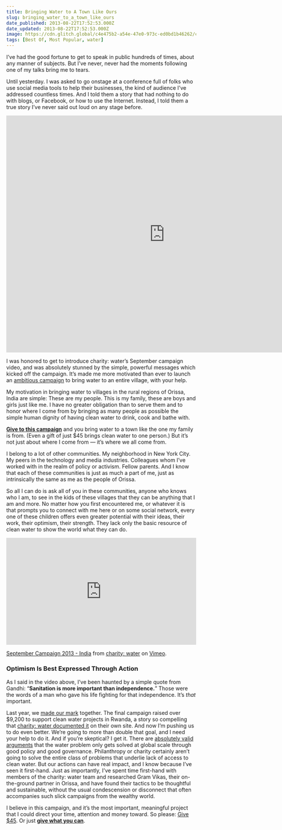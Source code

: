 ```yaml
---
title: Bringing Water to A Town Like Ours
slug: bringing_water_to_a_town_like_ours
date_published: 2013-08-22T17:52:53.000Z
date_updated: 2013-08-22T17:52:53.000Z
image: https://cdn.glitch.global/c4e475b2-a54e-47e0-973c-ed0bd1b46262/charity-water.png?v=1670305303133
tags: [Best Of, Most Popular, water]
---
```


I’ve had the good fortune to get to speak in public hundreds of times, about any manner of subjects. But I’ve never, never had the moments following one of my talks bring me to tears.

Until yesterday. I was asked to go onstage at a conference full of folks who use social media tools to help their businesses, the kind of audience I’ve addressed countless times. And I told them a story that had nothing to do with blogs, or Facebook, or how to use the Internet. Instead, I told them a true story I’ve never said out loud on any stage before.

<iframe width="839" height="629" src="https://www.youtube.com/embed/4AJlT0v5MYY" frameborder="0" allow="accelerometer; autoplay; clipboard-write; encrypted-media; gyroscope; picture-in-picture" allowfullscreen></iframe>
  
I was honored to get to introduce charity: water’s September campaign video, and was absolutely stunned by the simple, powerful messages which kicked off the campaign. It’s made me more motivated than ever to launch an [ambitious campaign](http://my.charitywater.org/a-town-like-ours) to bring water to an entire village, with your help.  

My motivation in bringing water to villages in the rural regions of Orissa, India are simple: These are my people. This is my family, these are boys and girls just like me. I have no greater obligation than to serve them and to honor where I come from by bringing as many people as possible the simple human dignity of having clean water to drink, cook and bathe with.  

[**Give to this campaign**](http://my.charitywater.org/a-town-like-ours) and you bring water to a town like the one my family is from. (Even a gift of just $45 brings clean water to one person.) But it’s not just about where I come from — it’s where we all come from.  

I belong to a lot of other communities. My neighborhood in New York City. My peers in the technology and media industries. Colleagues whom I’ve worked with in the realm of policy or activism. Fellow parents. And I know that each of these communities is just as much a part of me, just as intrinsically the same as me as the people of Orissa.  

So all I can do is ask all of you in these communities, anyone who knows who I am, to see in the kids of these villages that they can be anything that I am and more. No matter how you first encountered me, or whatever it is that prompts you to connect with me here or on some social network, every one of these children offers even greater potential with their ideas, their work, their optimism, their strength. They lack only the basic resource of clean water to show the world what they can do.

<div style="padding:56.25% 0 0 0;position:relative;"><iframe src="https://player.vimeo.com/video/70417799?h=827cfd80a1&color=ffffff&title=0&byline=0&portrait=0" style="position:absolute;top:0;left:0;width:100%;height:100%;" frameborder="0" allow="autoplay; fullscreen; picture-in-picture" allowfullscreen></iframe></div><script src="https://player.vimeo.com/api/player.js"></script>
<p><a href="https://vimeo.com/70417799">September Campaign 2013 - India</a> from <a href="https://vimeo.com/charitywater">charity: water</a> on <a href="https://vimeo.com">Vimeo</a>.</p>

### Optimism Is Best Expressed Through Action

As I said in the video above, I’ve been haunted by a simple quote from Gandhi: “**Sanitation is more important than independence.**” Those were the words of a man who gave his life fighting for that independence. It’s *that* important.

Last year, we [made our mark](/2012/09/05/water-and-giving-and-leaving-a-mark) together. The final campaign raised over $9,200 to support clean water projects in Rwanda, a story so compelling that [charity: water documented it](http://www.charitywater.org/birthdays/profiles/anil-dash) on their own site. And now I’m pushing us to do even better. We’re going to more than double that goal, and I need your help to do it. And if you’re skeptical? I get it. There are [absolutely valid arguments](http://opinionator.blogs.nytimes.com/2013/08/21/the-real-future-of-clean-water/) that the water problem only gets solved at global scale through good policy and good governance. Philanthropy or charity certainly aren’t going to solve the entire class of problems that underlie lack of access to clean water. But our actions can have real impact, and I know because I’ve seen it first-hand. Just as importantly, I’ve spent time first-hand with members of the charity: water team and researched Gram Vikas, their on-the-ground partner in Orissa, and have found their tactics to be thoughtful and sustainable, without the usual condescension or disconnect that often accompanies such slick campaigns from the wealthy world.

I believe in this campaign, and it’s the most important, meaningful project that I could direct your time, attention and money toward. So please: [Give $45](https://my.charitywater.org/p/donate?campaign_id=42090&amp;payment_amt=45). Or just [**give what you can**](http://my.charitywater.org/a-town-like-ours).
